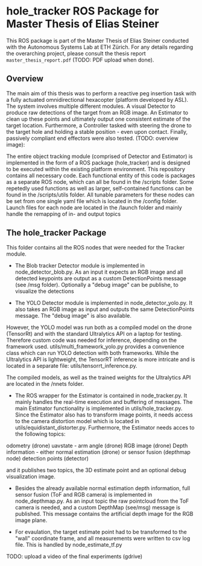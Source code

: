 # hole_tracker ROS Package for Master Thesis of Elias Steiner
This ROS package is part of the Master Thesis of Elias Steiner conducted with the Autonomous Systems Lab at ETH Zürich. For any details regarding the overarching project, please consult the thesis report ``master_thesis_report.pdf`` (TODO: PDF upload when done). 

## Overview
The main aim of this thesis was to perform a reactive peg insertion task with a fully actuated omnidirectional hexacopter (platform developed by ASL). The system involves multiple different modules. A visual Detector to produce raw detections of the target from an RGB image. An Estimator to clean up these points and ultimately output one consistent estimate of the target location. Furthermore, a Controller tasked with steering the drone to the target hole and holding a stable position - even upon contact. Finally, passively compliant end effectors were also tested. 
(TODO: overview image):

The entire object tracking module (comprised of Detector and Estimator) is implemented in the form of a ROS package (hole_tracker) and is designed to be executed within the existing platform environment. This repository contains all necessary code. Each functional entity of this code is packages as a separate ROS node, which can all be found in the /scripts folder. Some repetedly used functions as well as larger, self-contained functions can be found in the /scripts/utils folder. All tunable parameters for these nodes can be set from one single yaml file which is located in the /config folder. Launch files for each node are located in the /launch folder and mainly handle the remapping of in- and output topics



## The hole_tracker Package

This folder contains all the ROS nodes that were needed for the Tracker module. 


- The Blob tracker Detector module is implemented in node_detector_blob.py. As an input it expects an RGB image and all detected keypoints are output as a custom DetectionPoints message (see /msg folder). Optionally a "debug image" can be publishe, to visualize the detections


- The YOLO Detector module is implemented in node_detector_yolo.py. It also takes an RGB image as input and outputs the same DetectionPoints message. The "debug image" is also available. 

However, the YOLO model was run both as a compiled model on the drone (TensorRt) and with the standard Ultralytics API on a laptop for testing. Therefore custom code was needed for inference, depending on the framework used. utils/multi_framework_yolo.py provides a convenience class which can run YOLO detection with both frameworks. While the Ultralytics API is lightweight, the TensorRT inference is more intricate and is located in a separate file: utils/tensorrt_inference.py. 

The compiled models, as well as the trained weights for the Ultralytics API are located in the /nnets folder.


- The ROS wrapper for the Estimator is contained in node_tracker.py. It mainly handles the real-time execution and buffering of messages. The main Estimator functionality is implemented in utils/hole_tracker.py. Since the Estimator also has to transform image points, it needs access to the camera distortion model which is located in utils/equidistant_distorter.py. Furthermore, the Estimator needs acces to the following topics:

odometry (drone)
uavstate - arm angle (drone)
RGB image (drone)
Depth information - either normal estimation (drone) or sensor fusion (depthmap node)
detection points (detector)

and it publishes two topics, the 3D estimate point and an optional debug visualization image.


- Besides the already available normal estimation depth information, full sensor fusion (ToF and RGB camera) is implemented in node_depthmap.py. As an input topic the raw pointcloud from the ToF camera is needed, and a custom DepthMap (see/msg) message is published. This message contains the artificial depth image for the RGB image plane.

- For evaulation, the target estimate point had to be transformed to the "wall" coordinate frame, and all measurements were written to csv log file. This is handled by node_estimate_tf.py










TODO: upload a video of the final experiments (gdrive)
